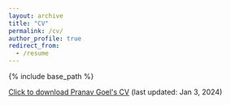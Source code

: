```yaml
---
layout: archive
title: "CV"
permalink: /cv/
author_profile: true
redirect_from:
  - /resume
---
```


{% include base_path %}

[Click to download Pranav Goel's CV](https://pranav-goel.github.io/files/CV_2024_01_03.pdf) (last updated: Jan 3, 2024)
